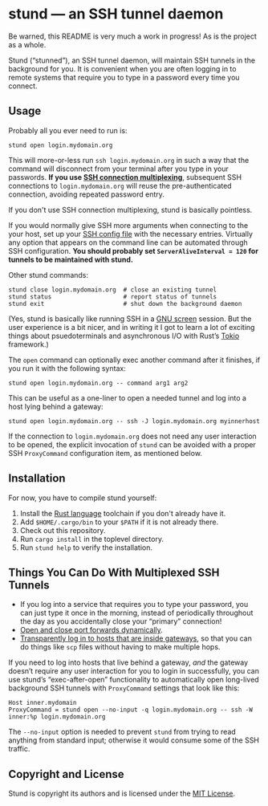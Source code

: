 # stund — an SSH tunnel daemon

Be warned, this README is very much a work in progress! As is the project as a
whole.

Stund (“stunned”), an SSH tunnel daemon, will maintain SSH tunnels in the
background for you. It is convenient when you are often logging in to remote
systems that require you to type in a password every time you connect.


## Usage

Probably all you ever need to run is:

```
stund open login.mydomain.org
```

This will more-or-less run `ssh login.mydomain.org` in such a way that the
command will disconnect from your terminal after you type in your passwords.
**If you use
[SSH connection multiplexing](https://en.wikibooks.org/wiki/OpenSSH/Cookbook/Multiplexing)**,
subsequent SSH connections to `login.mydomain.org` will reuse the
pre-authenticated connection, avoiding repeated password entry.

If you don't use SSH connection multiplexing, stund is basically pointless.

If you would normally give SSH more arguments when connecting to the your
host, set up your
[SSH config file](https://en.wikibooks.org/wiki/OpenSSH/Client_Configuration_Files)
with the necessary entries. Virtually any option that appears on the command
line can be automated through SSH configuration. **You should probably set
`ServerAliveInterval = 120` for tunnels to be maintained with stund.**

Other stund commands:

```
stund close login.mydomain.org  # close an existing tunnel
stund status                    # report status of tunnels
stund exit                      # shut down the background daemon
```

(Yes, stund is basically like running SSH in a
[GNU screen](https://www.gnu.org/software/screen/) session. But the user
experience is a bit nicer, and in writing it I got to learn a lot of exciting
things about psuedoterminals and asynchronous I/O with Rust’s
[Tokio](https://tokio.rs/) framework.)

The `open` command can optionally exec another command after it finishes, if
you run it with the following syntax:

```
stund open login.mydomain.org -- command arg1 arg2
```

This can be useful as a one-liner to open a needed tunnel and log into a host
lying behind a gateway:

```
stund open login.mydomain.org -- ssh -J login.mydomain.org myinnerhost
```

If the connection to `login.mydomain.org` does not need any user interaction
to be opened, the explicit invocation of `stund` can be avoided with a proper
SSH `ProxyCommand` configuration item, as mentioned below.


## Installation

For now, you have to compile stund yourself:

1. Install the [Rust language](https://www.rust-lang.org/en-US/) toolchain if
   you don't already have it.
2. Add `$HOME/.cargo/bin` to your `$PATH` if it is not already there.
3. Check out this repository.
4. Run `cargo install` in the toplevel directory.
5. Run `stund help` to verify the installation.


## Things You Can Do With Multiplexed SSH Tunnels

- If you log into a service that requires you to type your password, you
  can just type it once in the morning, instead of periodically throughout
  the day as you accidentally close your “primary” connection!
- [Open and close port forwards dynamically](https://en.wikibooks.org/wiki/OpenSSH/Cookbook/Multiplexing#Port_Forwarding_After_the_Fact).
- [Transparently log in to hosts that are inside gateways](https://en.wikibooks.org/wiki/OpenSSH/Cookbook/Proxies_and_Jump_Hosts#Jump_Hosts_--_Passing_Through_a_Gateway_or_Two),
  so that you can do things like `scp` files without having to make multiple
  hops.

If you need to log into hosts that live behind a gateway, *and* the gateway
doesn’t require any user interaction for you to login in successfully, you can
use stund’s “exec-after-open” functionality to automatically open long-lived
background SSH tunnels with `ProxyCommand` settings that look like this:

```
Host inner.mydomain
ProxyCommand = stund open --no-input -q login.mydomain.org -- ssh -W inner:%p login.mydomain.org
```

The `--no-input` option is needed to prevent `stund` from trying to read
anything from standard input; otherwise it would consume some of the SSH
traffic.


## Copyright and License

Stund is copyright its authors and is licensed under the
[MIT License](https://opensource.org/licenses/MIT).
